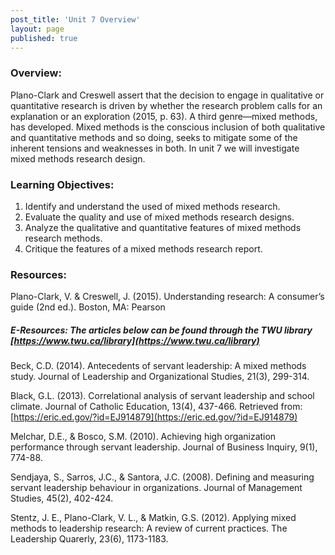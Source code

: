 ```yaml
---
post_title: 'Unit 7 Overview'
layout: page
published: true
---
```


### Overview:

Plano-Clark and Creswell assert that the decision to engage in qualitative or quantitative research is driven by whether the research problem calls for an explanation or an exploration \(2015, p. 63\).  A third genre—mixed methods, has developed.  Mixed methods is the conscious inclusion of both qualitative and quantitative methods and so doing, seeks to mitigate some of the inherent tensions and weaknesses in both.  In unit 7 we will investigate mixed methods research design.

### Learning Objectives:

1. Identify and understand the used of mixed methods research.
2. Evaluate the quality and use of mixed methods research designs.
3. Analyze the qualitative and quantitative features of mixed methods research methods.
4. Critique the features of a mixed methods research report.

### Resources:

Plano-Clark, V. & Creswell, J. \(2015\). Understanding research: A consumer’s guide \(2nd ed.\). Boston, MA: Pearson

##### E-Resources: The articles below can be found through the TWU library [https://www.twu.ca/library](https://www.twu.ca/library)

Beck, C.D. \(2014\).  Antecedents of servant leadership: A mixed methods study. Journal of Leadership and Organizational Studies, 21\(3\), 299-314.

Black, G.L. \(2013\). Correlational analysis of servant leadership and school climate. Journal of Catholic Education, 13\(4\), 437-466. Retrieved from: [https://eric.ed.gov/?id=EJ914879](https://eric.ed.gov/?id=EJ914879)

Melchar, D.E., & Bosco, S.M. \(2010\). Achieving high organization performance through servant leadership. Journal of Business Inquiry, 9\(1\), 774-88. 

Sendjaya, S., Sarros, J.C., & Santora, J.C. \(2008\). Defining and measuring servant leadership behaviour in organizations. Journal of Management Studies, 45\(2\), 402-424. 

Stentz, J. E., Plano-Clark, V. L., & Matkin, G.S. \(2012\). Applying mixed methods to leadership research: A review of current practices. The Leadership Quarerly, 23\(6\), 1173-1183. 

